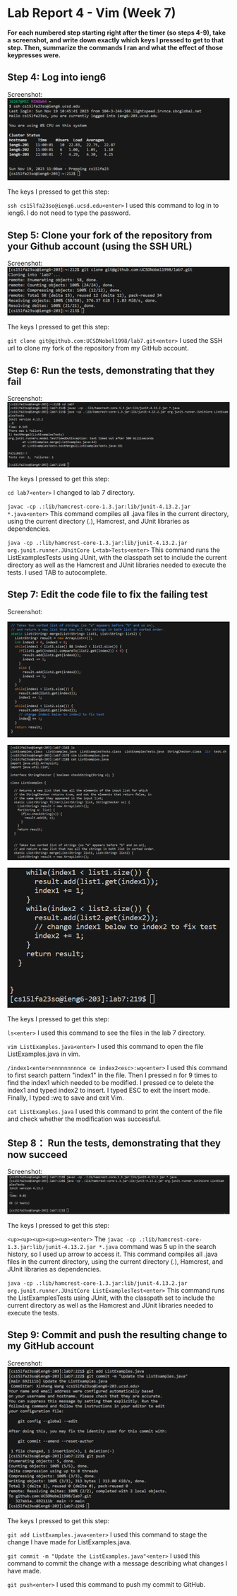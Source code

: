 # Lab Report 4 - Vim (Week 7)


**For each numbered step starting right after the timer (so steps 4-9), take a screenshot, and write down exactly which keys I pressed to get to that step. Then, summarize the commands I ran and what the effect of those keypresses were.**

## Step 4: Log into ieng6

Screenshot:
![image](step4.png)

The keys I pressed to get this step:

`ssh cs15lfa23so@ieng6.ucsd.edu<enter>`   I used this command to log in to ieng6. I do not need to type the password.

## Step 5: Clone your fork of the repository from your Github account (using the SSH URL)

Screenshot:
![image](step5.png)

The keys I pressed to get this step:

`git clone git@github.com:UCSDNobel1998/lab7.git<enter>`  I used the SSH url to clone my fork of the repository from my GitHub account.

## Step 6: Run the tests, demonstrating that they fail

Screenshot:
![image](step6.png)

The keys I pressed to get this step:

`cd lab7<enter>`   I changed to lab 7 directory.

`javac -cp .:lib/hamcrest-core-1.3.jar:lib/junit-4.13.2.jar *.java<enter>`  This command compiles all .java files in the current directory, using the current directory (.), Hamcrest, and JUnit libraries as dependencies.

`java -cp .:lib/hamcrest-core-1.3.jar:lib/junit-4.13.2.jar org.junit.runner.JUnitCore L<tab>Tests<enter>` This command runs the ListExamplesTests using JUnit, with the classpath set to include the current directory as well as the Hamcrest and JUnit libraries needed to execute the tests. I used TAB to autocomplete.

## Step 7: Edit the code file to fix the failing test

Screenshot:

![image](step7-3.png)

![image](step7-1.png)

![image](step7-2.png)

The keys I pressed to get this step:

`ls<enter>`  I used this command to see the files in the lab 7 directory.

`vim ListExamples.java<enter>` I used this command to open the file ListExamples.java in vim.

`/index1<enter>nnnnnnnnnce ce index2<esc>:wq<enter>` I used this command to first search pattern "index1" in the file. Then I pressed n for 9 times to find the index1 which needed to be modified. I pressed ce to delete the index1 and typed index2 to insert. I typed ESC to exit the insert mode. Finally, I typed :wq to save and exit Vim.


`cat ListExamples.java` I used this command to print the content of the file and check whether the modification was successful.

## Step 8： Run the tests, demonstrating that they now succeed

Screenshot:
![image](step8.png)

The keys I pressed to get this step:

`<up><up><up><up><up><enter>` The `javac -cp .:lib/hamcrest-core-1.3.jar:lib/junit-4.13.2.jar *.java` command was 5 up in the search history, so I used up arrow to access it. This command compiles all .java files in the current directory, using the current directory (.), Hamcrest, and JUnit libraries as dependencies.


`java -cp .:lib/hamcrest-core-1.3.jar:lib/junit-4.13.2.jar org.junit.runner.JUnitCore ListExamplesTest<enter>`  This command runs the ListExamplesTests using JUnit, with the classpath set to include the current directory as well as the Hamcrest and JUnit libraries needed to execute the tests.

## Step 9: Commit and push the resulting change to my GitHub account 

Screenshot:
![image](step9.png)

The keys I pressed to get this step:

`git add ListExamples.java<enter>`  I used this command to stage the change I have made for ListExamples.java.

`git commit -m "Update the ListExamples.java"<enter>`  I used this command to commit the change with a message describing what changes I have made.

`git push<enter>`  I used this command to push my commit to GitHub.





